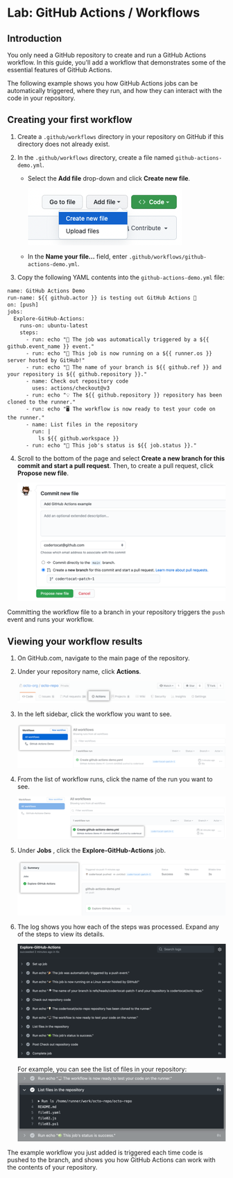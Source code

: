 
Lab: GitHub Actions / Workflows
===============================


Introduction
------------
You only need a GitHub repository to create and run a GitHub Actions
workflow. In this guide, you\'ll add a workflow that demonstrates some
of the essential features of GitHub Actions.

The following example shows you how GitHub Actions jobs can be
automatically triggered, where they run, and how they can interact with
the code in your repository.

Creating your first workflow
----------------------------

1.  Create a `.github/workflows` directory in your repository on GitHub
    if this directory does not already exist.

2.  In the `.github/workflows` directory, create a file named
    `github-actions-demo.yml`.

    * Select the **Add file** drop-down and click **Create new file**.

        ![create new file option](./images/create-new-file.png)

    * In the **Name your file...** field, enter `.github/workflows/github-actions-demo.yml`.

3.  Copy the following YAML contents into the `github-actions-demo.yml`
    file:

```
name: GitHub Actions Demo
run-name: ${{ github.actor }} is testing out GitHub Actions 🚀
on: [push]
jobs:
  Explore-GitHub-Actions:
    runs-on: ubuntu-latest
    steps:
      - run: echo "🎉 The job was automatically triggered by a ${{ github.event_name }} event."
      - run: echo "🐧 This job is now running on a ${{ runner.os }} server hosted by GitHub!"
      - run: echo "🔎 The name of your branch is ${{ github.ref }} and your repository is ${{ github.repository }}."
      - name: Check out repository code
        uses: actions/checkout@v3
      - run: echo "💡 The ${{ github.repository }} repository has been cloned to the runner."
      - run: echo "🖥️ The workflow is now ready to test your code on the runner."
      - name: List files in the repository
        run: |
          ls ${{ github.workspace }}
      - run: echo "🍏 This job's status is ${{ job.status }}."
```
    

4.  Scroll to the bottom of the page and select **Create a new branch
    for this commit and start a pull request**. Then, to create a pull
    request, click **Propose new file**.

    ![](./images/actions-quickstart-commit-new-file.png)

Committing the workflow file to a branch in your repository triggers the
`push` event and runs your workflow.

Viewing your workflow results
-----------------------------

1.  On GitHub.com, navigate to the main page of the repository.

2.  Under your repository name, click **Actions**. 

    ![](./images/actions-tab.png)

3.  In the left sidebar, click the workflow you want to see.

    ![](./images/actions-quickstart-workflow-sidebar.png)

4.  From the list of workflow runs, click the name of the run you want
    to see.

    ![](./images/actions-quickstart-run-name.png)

5.  Under **Jobs** , click the **Explore-GitHub-Actions** job.

    ![](./images/actions-quickstart-job.png)

6.  The log shows you how each of the steps was processed. Expand any of
    the steps to view its details.

    ![](./images/actions-quickstart-logs.png)

    For example, you can see the list of files in your repository:
    ![](./images/actions-quickstart-log-detail.png)

The example workflow you just added is triggered each time code is
pushed to the branch, and shows you how GitHub Actions can work with the
contents of your repository.